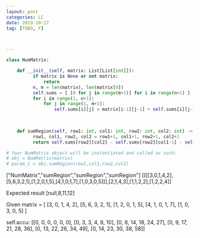 ```yaml
---
layout: post
categories: LC
date: 2019-10-17
tag: [TODO, F] 



---
```




```python
class NumMatrix:

    def __init__(self, matrix: List[List[int]]):
          if matrix is None or not matrix:
              return
          n, m = len(matrix), len(matrix[0])
          self.sums = [ [0 for j in range(m+1)] for i in range(n+1) ]
          for i in range(1, n+1):
              for j in range(1, m+1):
                  self.sums[i][j] = matrix[i-1][j-1] + self.sums[i][j-1] + self.sums[i-1][j] - self.sums[i-1][j-1]
    
  

    def sumRegion(self, row1: int, col1: int, row2: int, col2: int) -> int:
          row1, col1, row2, col2 = row1+1, col1+1, row2+1, col2+1
          return self.sums[row2][col2] - self.sums[row2][col1-1] - self.sums[row1-1][col2] + self.sums[row1-1][col1-1]

# Your NumMatrix object will be instantiated and called as such:
# obj = NumMatrix(matrix)
# param_1 = obj.sumRegion(row1,col1,row2,col2)
```

["NumMatrix","sumRegion","sumRegion","sumRegion"]
[[[[3,0,1,4,2],[5,6,3,2,1],[1,2,0,1,5],[4,1,0,1,7],[1,0,3,0,5]]],[2,1,4,3],[1,1,2,2],[1,2,2,4]]

Expected result
[null,8,11,12]

Given matrix = [
  [3, 0, 1, 4, 2],
  [5, 6, 3, 2, 1],
  [1, 2, 0, 1, 5],
  [4, 1, 0, 1, 7],
  [1, 0, 3, 0, 5]
]

self.accu:
[[0, 0, 0, 0, 0, 0], 
 [0, 3, 3, 4, 8, 10], 
 [0, 8, 14, 18, 24, 27], 
 [0, 9, 17, 21, 28, 36], 
 [0, 13, 22, 26, 34, 49], 
 [0, 14, 23, 30, 38, 58]]